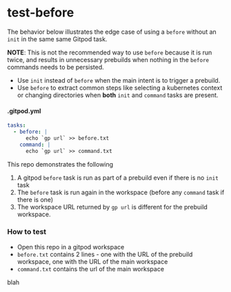 # test-before
The behavior below illustrates the edge case of using a `before` without an `init` in the same same Gitpod task.

**NOTE**: This is not the recommended way to use `before` because it is run twice, and results in unnecessary prebuilds when nothing in the `before` commands needs to be persisted.

- Use `init` instead of `before` when the main intent is to trigger a prebuild.
- Use `before` to extract common steps like selecting a kubernetes context or changing directories when **both** `init` and `command` tasks are present.

#### .gitpod.yml

```yaml
tasks:
  - before: |
      echo `gp url` >> before.txt
    command: |
      echo `gp url` >> command.txt
```

This repo demonstrates the following

1. A gitpod `before` task is run as part of a prebuild even if there is no `init` task
2. The `before` task is run again in the workspace (before any `command` task if there is one)
3. The workspace URL returned by `gp url` is different for the prebuild workspace.

### How to test

- Open this repo in a gitpod workspace
- `before.txt` contains 2 lines - one with the URL of the prebuild workspace, one with the URL of the main workspace
- `command.txt` contains the url of the main workspace

blah